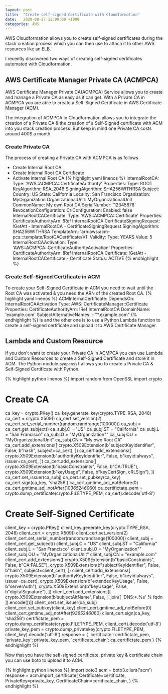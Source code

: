 ```yaml
---
layout: post
title:  "Create self-signed Certificate with Cloudformation"
date:   2020-08-27 12:00:00 +1000
categories: AWS
---
```


AWS Cloudformation allows you to create self-signed certificates during the stack creation process which you can then use to attach it to other AWS resources like an ELB.

I recently discovered two ways of creating self-signed certificates automated with Cloudformation.

<!--excerpts-->

## AWS Certificate Manager Private CA (ACMPCA)

AWS Certificate Manager Private CA(ACMPCA) Service allows you to create and manage a Private CA as easy as it can get. With a Private CA in ACMPCA you are able to create a Self-Signed Certificate in AWS Certificate Manager (ACM).

The integration of ACMPCA in Cloudformation allows you to integrate the creation of a Private CA & the creation of a Self-Signed certificate with ACM into you stack creation process. But keep in mind one Private CA costs around 400$ a month.

### Create Private CA
The process of creating a Private CA with ACMPCA is as follows
* Create Internal Root CA
* Create Internal Root CA Certificate
* Activate internal Root CA
{% highlight yaml linenos %}
InternalRootCA:
  Type: 'AWS::ACMPCA::CertificateAuthority'
  Properties:
    Type: ROOT
    KeyAlgorithm: RSA_2048
    SigningAlgorithm: SHA256WITHRSA
    Subject:
      Country: US
      State: California
      Locality: San Francisco
      Organization: MyOrganization
      OrganizationalUnit: MyOrganizationalUnit
      CommonName: My own Root CA
      SerialNumber: '12345678'
    RevocationConfiguration:
      CrlConfiguration:
        Enabled: false
InternalRootCACertificate:
  Type: 'AWS::ACMPCA::Certificate'
  Properties:
    CertificateAuthorityArn: !Ref InternalRootCA
    CertificateSigningRequest: !GetAtt
      - InternalRootCA
      - CertificateSigningRequest
    SigningAlgorithm: SHA256WITHRSA
    TemplateArn: 'arn:aws:acm-pca:::template/RootCACertificate/V1'
    Validity:
      Type: YEARS
      Value: 5
InternalRootCAActivation:
  Type: 'AWS::ACMPCA::CertificateAuthorityActivation'
  Properties:
    CertificateAuthorityArn: !Ref InternalRootCA
    Certificate: !GetAtt
      - InternalRootCACertificate
      - Certificate
    Status: ACTIVE
{% endhighlight %}

### Create Self-Signed Certificate in ACM
To create your Self-Signed Certificate in ACM you need to wait until the Root CA was activated & you need the ARN of the created Root CA.
{% highlight yaml linenos %}
ACMInternalCertificate:
  DependsOn: InternalRootCAActivation
  Type: AWS::CertificateManager::Certificate
  Properties:
    CertificateAuthorityArn: !Ref InternalRootCA
    DomainName: 'example.com'
    SubjectAlternativeNames:
      - "\*.example.com"
{% endhighlight %}
  is  and the other one is to use a Python Lambda function to create a self-signed certificate and upload it to AWS Certificate Manager.


## Lambda and Custom Resource
If you don't want to create your Private CA in ACMPCA  you can use Lambda and Custom Resources to create a Self-Signed Certificate and store it in ACM. The Python module `pyopenssl` allows you to create a Private CA & Self-Signed Certificate with Python.

{% highlight python linenos %}
import random
from OpenSSL import crypto
# Create CA
ca_key = crypto.PKey()
ca_key.generate_key(crypto.TYPE_RSA, 2048)
ca_cert = crypto.X509()
ca_cert.set_version(2)
ca_cert.set_serial_number(random.randrange(100000))
ca_subj = ca_cert.get_subject()
ca_subj.C = "US"
ca_subj.ST = "California"
ca_subj.L = "San Francisco"
ca_subj.O = "MyOrganization""
ca_subj.OU = "MyOrganizationalUnit"
ca_subj.CN = "My own Root CA"
ca_cert.add_extensions([
    crypto.X509Extension(b"subjectKeyIdentifier", False, b"hash", subject=ca_cert),
])
ca_cert.add_extensions([
    crypto.X509Extension(b"authorityKeyIdentifier", False, b"keyid:always", issuer=ca_cert),
])
ca_cert.add_extensions([
    crypto.X509Extension(b"basicConstraints", False, b"CA:TRUE"),
    crypto.X509Extension(b"keyUsage", False, b"keyCertSign, cRLSign"),
])
ca_cert.set_issuer(ca_subj)
ca_cert.set_pubkey(ca_key)
ca_cert.sign(ca_key, 'sha256')
ca_cert.gmtime_adj_notBefore(0)
ca_cert.gmtime_adj_notAfter(10*365*24*60*60)
ca_certifictate_pem = crypto.dump_certificate(crypto.FILETYPE_PEM, ca_cert).decode('utf-8')

# Create Self-Signed Certificate
client_key = crypto.PKey()
client_key.generate_key(crypto.TYPE_RSA, 2048)
client_cert = crypto.X509()
client_cert.set_version(2)
client_cert.set_serial_number(random.randrange(100000))
client_subj = client_cert.get_subject()
client_subj.C = "US"
client_subj.ST = "California"
client_subj.L = "San Francisco"
client_subj.O = "MyOrganization""
client_subj.OU = "MyOrganizationalUnit"
client_subj.CN = "example.com"
client_cert.add_extensions([
    crypto.X509Extension(b"basicConstraints", False, b"CA:FALSE"),
    crypto.X509Extension(b"subjectKeyIdentifier", False, b"hash", subject=client_cert),
])
client_cert.add_extensions([
    crypto.X509Extension(b"authorityKeyIdentifier", False, b"keyid:always", issuer=ca_cert),
    crypto.X509Extension(b"extendedKeyUsage", False, b"serverAuth"),
    crypto.X509Extension(b"keyUsage", False, b"digitalSignature"),
])
client_cert.add_extensions([
    crypto.X509Extension(b'subjectAltName', False,
        ','.join([
            'DNS:\*.%s' % fqdn
]).encode())])
client_cert.set_issuer(ca_subj)
client_cert.set_pubkey(client_key)
client_cert.gmtime_adj_notBefore(0)
client_cert.gmtime_adj_notAfter(9*365*24*60*60)
client_cert.sign(ca_key, 'sha256')
certifictate_pem = crypto.dump_certificate(crypto.FILETYPE_PEM, client_cert).decode('utf-8')
private_key_pem = crypto.dump_privatekey(crypto.FILETYPE_PEM, client_key).decode('utf-8')
response = {
    'certificate': certifictate_pem,
    'private_key': private_key_pem,
    'certificate_chain': ca_certifictate_pem
}
{% endhighlight %}

Now that you have the self-signed certificate, private key & certificate chain you can use boto to upload it to ACM.

{% highlight python linenos %}
import boto3
acm = boto3.client('acm')
response = acm.import_certificate(
      Certificate=certificate,
      PrivateKey=private_key,
      CertificateChain=certificate_chain,
  )
{% endhighlight %}
